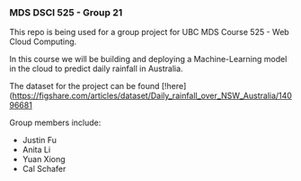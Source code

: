 ### MDS DSCI 525 - Group 21

This repo is being used for a group project for UBC MDS Course 525 - Web Cloud Computing.

In this course we will be building and deploying a Machine-Learning model in the cloud to predict daily rainfall in Australia. 

The dataset for the project can be found [!here](https://figshare.com/articles/dataset/Daily_rainfall_over_NSW_Australia/14096681

Group members include:

- Justin Fu
- Anita Li
- Yuan Xiong
- Cal Schafer
